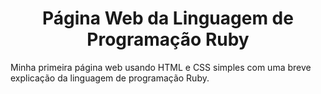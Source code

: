 <h1 align="center"> Página Web da Linguagem de Programação Ruby</h1>

<p>Minha primeira página web usando HTML e CSS simples com uma breve explicação da linguagem de programação Ruby.</p>
